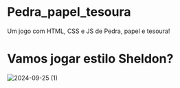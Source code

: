 # Pedra_papel_tesoura
Um jogo com HTML, CSS e JS de Pedra, papel e tesoura!
# Vamos jogar estilo Sheldon?
![2024-09-25 (1)](https://github.com/user-attachments/assets/32a2db11-d969-4005-ba16-6de8c3347a6e)
